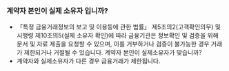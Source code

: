 ### 계약자 본인이 실제 소유자 입니까?

- 「특정 금융거래정보의 보고 및 이용등에 관한 법률」 제5조의2(고객확인의무) 및 시행령 제10조의5(실제 소유자 확인)에 따라 금융기관은 정보확인 및 검증을 위해 문서 및 자료 제출을 요청할 수 있으며, 이를 거부하거나 검증이 불가능한 경우 거래가 제한되거나 거절될 수 있습니다. 계약자 본인이 실제소유자가 맞습니까?
- 계약자와 실제소유자가 다른 경우 금융거래가 제한됩니다.